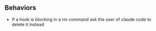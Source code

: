 ## Behaviors
- If a hook is blocking in a rm command ask the user of claude code to delete it instead